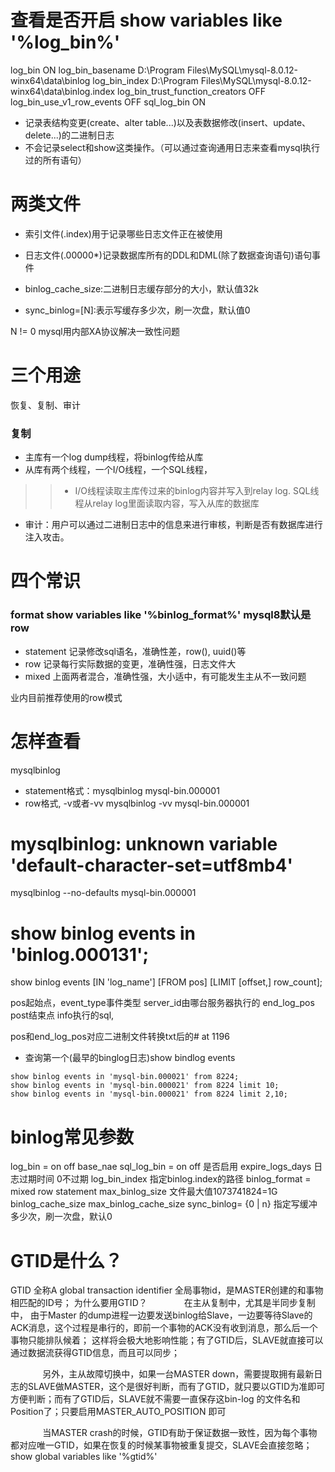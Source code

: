

# 查看是否开启 show variables like '%log_bin%'
log_bin	ON
log_bin_basename	D:\Program Files\MySQL\mysql-8.0.12-winx64\data\binlog
log_bin_index	D:\Program Files\MySQL\mysql-8.0.12-winx64\data\binlog.index
log_bin_trust_function_creators	OFF
log_bin_use_v1_row_events	OFF
sql_log_bin	ON

* 记录表结构变更(create、alter table...)以及表数据修改(insert、update、delete...)的二进制日志
* 不会记录select和show这类操作。（可以通过查询通用日志来查看mysql执行过的所有语句）


# 两类文件
* 索引文件(.index)用于记录哪些日志文件正在被使用
* 日志文件(.00000*)记录数据库所有的DDL和DML(除了数据查询语句)语句事件

* binlog_cache_size:二进制日志缓存部分的大小，默认值32k
* sync_binlog=[N]:表示写缓存多少次，刷一次盘，默认值0

N != 0 mysql用内部XA协议解决一致性问题

# 三个用途
恢复、复制、审计

### 复制
* 主库有一个log dump线程，将binlog传给从库
* 从库有两个线程，一个I/O线程，一个SQL线程，
>> * I/O线程读取主库传过来的binlog内容并写入到relay log. SQL线程从relay log里面读取内容，写入从库的数据库

* 审计：用户可以通过二进制日志中的信息来进行审核，判断是否有数据库进行注入攻击。

# 四个常识 
### format show variables like '%binlog_format%' mysql8默认是row
* statement 记录修改sql语名，准确性差，row(), uuid()等
* row 记录每行实际数据的变更，准确性强，日志文件大
* mixed 上面两者混合，准确性强，大小适中，有可能发生主从不一致问题

业内目前推荐使用的row模式

# 怎样查看
mysqlbinlog
* statement格式：mysqlbinlog mysql-bin.000001
* row格式, -v或者-vv  mysqlbinlog -vv mysql-bin.000001
# mysqlbinlog: unknown variable 'default-character-set=utf8mb4'
mysqlbinlog --no-defaults   mysql-bin.000001


# show binlog events in 'binlog.000131';
show binlog events [IN 'log_name'] [FROM pos] [LIMIT [offset,] row_count];

pos起始点，event_type事件类型 server_id由哪台服务器执行的
end_log_pos post结束点 info执行的sql,

pos和end_log_pos对应二进制文件转换txt后的# at 1196

* 查询第一个(最早的binglog日志)show bindlog events
```
show binlog events in 'mysql-bin.000021' from 8224;
show binlog events in 'mysql-bin.000021' from 8224 limit 10;
show binlog events in 'mysql-bin.000021' from 8224 limit 2,10;
```

# binlog常见参数
log_bin = on off base_nae
sql_log_bin = on off 是否启用
expire_logs_days 日志过期时间 0不过期
log_bin_index 指定binlog.index的路径
binlog_format = mixed row statement
max_binlog_size 文件最大值1073741824=1G
binlog_cache_size
max_binlog_cache_size
sync_binlog= {0 | n} 指定写缓冲多少次，刷一次盘，默认0


# GTID是什么？
GTID 全称A global transaction identifier 全局事物id，是MASTER创建的和事物相匹配的ID号；
为什么要用GTID？
              在主从复制中，尤其是半同步复制中， 由于Master 的dump进程一边要发送binlog给Slave，一边要等待Slave的ACK消息，这个过程是串行的，即前一个事物的ACK没有收到消息，那么后一个事物只能排队候着； 这样将会极大地影响性能；有了GTID后，SLAVE就直接可以通过数据流获得GTID信息，而且可以同步；

             另外，主从故障切换中，如果一台MASTER down，需要提取拥有最新日志的SLAVE做MASTER，这个是很好判断，而有了GTID，就只要以GTID为准即可方便判断；而有了GTID后，SLAVE就不需要一直保存这bin-log 的文件名和Position了；只要启用MASTER_AUTO_POSITION 即可

             当MASTER crash的时候，GTID有助于保证数据一致性，因为每个事物都对应唯一GTID，如果在恢复的时候某事物被重复提交，SLAVE会直接忽略；
show global variables like '%gtid%'




































